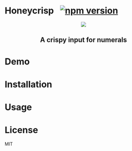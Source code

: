 # Honeycrisp  &nbsp; [![npm version](https://badge.fury.io/js/honeycrisp.svg)](https://badge.fury.io/js/honeycrisp)

<p align="center">
<img src="https://user-images.githubusercontent.com/13616332/207874702-8ae86b69-29e7-4d3c-9546-916ef8180993.png">
</p>
<h2 align="center">A crispy input for numerals</h2>

<h1>Demo</h1>
<h1>Installation</h1>
<h1>Usage</h1>
<h1>License</h1>
<p>MIT</p>
